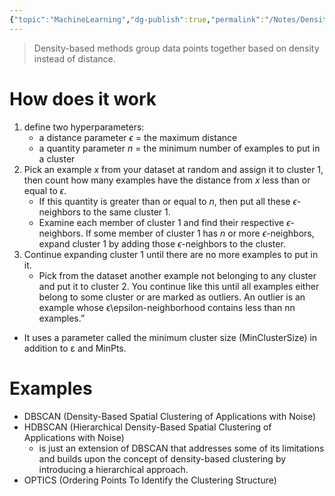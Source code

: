 ```yaml
---
{"topic":"MachineLearning","dg-publish":true,"permalink":"/Notes/Density-based Clustering/","dgPassFrontmatter":true,"noteIcon":""}
---
```


> Density-based methods group data points together based on density instead of distance.
# How does it work

1. define two hyperparameters: 
	- a distance parameter $\epsilon$ = the maximum distance 
	- a quantity parameter $n$ = the minimum number of examples to put in a cluster
2. Pick an example $x$ from your dataset at random and assign it to cluster 1, then count how many examples have the distance from $x$ less than or equal to $\epsilon$. 
	- If this quantity is greater than or equal to $n$, then put all these $\epsilon$-neighbors to the same cluster 1.
	- Examine each member of cluster 1 and find their respective $\epsilon$-neighbors. If some member of cluster 1 has $n$ or more  $\epsilon$-neighbors, expand cluster 1 by adding those  $\epsilon$-neighbors to the cluster. 
3. Continue expanding cluster 1 until there are no more examples to put in it. 
	- Pick from the dataset another example not belonging to any cluster and put it to cluster 2. You continue like this until all examples either belong to some cluster or are marked as outliers. An outlier is an example whose ϵ\epsilon-neighborhood contains less than nn examples.”
 - It uses a parameter called the minimum cluster size (MinClusterSize) in addition to ε and MinPts.


# Examples 
- DBSCAN (Density-Based Spatial Clustering of Applications with Noise)
- HDBSCAN (Hierarchical Density-Based Spatial Clustering of Applications with Noise)
	- is just an extension of DBSCAN that addresses some of its limitations and builds upon the concept of density-based clustering by introducing a hierarchical approach.
- OPTICS (Ordering Points To Identify the Clustering Structure)



